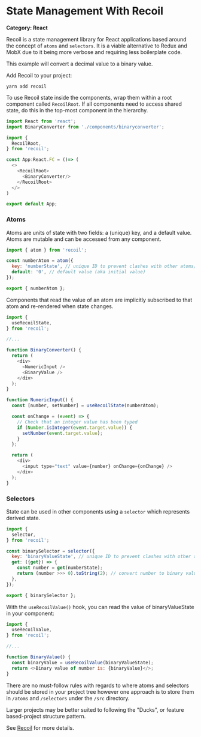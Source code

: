 # State Management With Recoil

__Category: React__

Recoil is a state management library for React applications based around the concept of `atoms` and `selectors`. It is a viable alternative to Redux and MobX due to it being more verbose and requiring less boilerplate code. 

This example will convert a decimal value to a binary value.

Add Recoil to your project:

```shell
yarn add recoil
```

To use Recoil state inside the components, wrap them within a root component called `RecoilRoot`. If all components need to access shared state, do this in the top-most component in the hierarchy.

```javascript
import React from 'react';
import BinaryConverter from './components/binaryconverter';

import {
  RecoilRoot,
} from 'recoil';

const App:React.FC = ()=> (
  <>
    <RecoilRoot>
      <BinaryConverter/>
    </RecoilRoot>
  </>
)

export default App;
```

### Atoms

Atoms are units of state with two fields: a (unique) key, and a default value. Atoms are mutable and can be accessed from any component. 

```javascript
import { atom } from 'recoil';

const numberAtom = atom({
  key: 'numberState', // unique ID to prevent clashes with other atoms/selectors
  default: '0', // default value (aka initial value)
});

export { numberAtom };
```

Components that read the value of an atom are implicitly subscribed to that atom and re-rendered when state changes.

```javascript
import {
  useRecoilState,
} from 'recoil';

//...

function BinaryConverter() {
  return (
    <div>
      <NumericInput />
      <BinaryValue />
    </div>
  );
}

function NumericInput() {
  const [number, setNumber] = useRecoilState(numberAtom);

  const onChange = (event) => {
    // Check that an integer value has been typed
    if (Number.isInteger(event.target.value)) {
      setNumber(event.target.value);
    }
  };

  return (
    <div>
      <input type="text" value={number} onChange={onChange} />
    </div>
  );
}
```

### Selectors

State can be used in other components using a `selector` which represents derived state.

```javascript
import {
  selector,
} from 'recoil';

const binarySelector = selector({
  key: 'binaryValueState', // unique ID to prevent clashes with other atoms/selectors
  get: ({get}) => {
    const number = get(numberState);
    return (number >>> 0).toString(2); // convert number to binary value
  },
});

export { binarySelector };
```

With the `useRecoilValue()` hook, you can read the value of binaryValueState in your component:

```javascript
import {
  useRecoilValue,
} from 'recoil';

//...

function BinaryValue() {
  const binaryValue = useRecoilValue(binaryValueState);
  return <>Binary value of number is: {binaryValue}</>;
}
```

There are no must-follow rules with regards to where atoms and selectors should be stored in your project tree however one approach is to store them in `/atoms` and `/selectors` under the `/src` directory. 

Larger projects may be better suited to following the "Ducks", or feature based-project structure pattern.

See [Recoil](https://recoiljs.org/) for more details.

